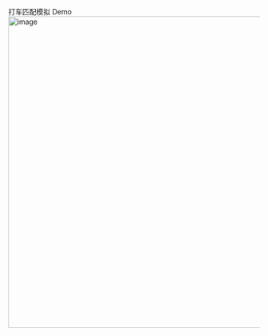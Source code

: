 打车匹配模拟 Demo
<img width="700" height="623" alt="image" src="https://github.com/user-attachments/assets/f6a58f82-e4ff-4fc6-9fe6-351b80aa9d1f" />
